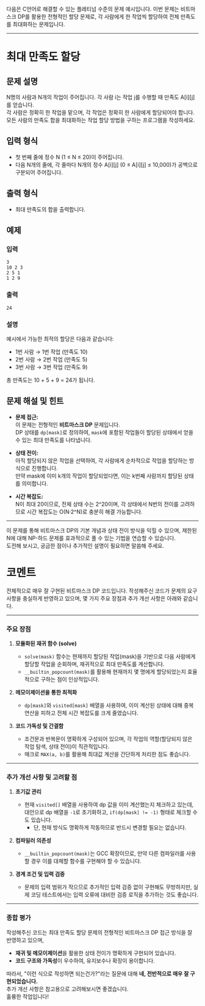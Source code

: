 다음은 C언어로 해결할 수 있는 플레티넘 수준의 문제 예시입니다. 이번 문제는 비트마스크 DP를 활용한 전형적인 할당 문제로, 각 사람에게 한 작업씩 할당하여 전체 만족도를 최대화하는 문제입니다.

---

# 최대 만족도 할당

## 문제 설명

N명의 사람과 N개의 작업이 주어집니다. 각 사람 i는 작업 j를 수행할 때 만족도 A[i][j]를 얻습니다.  
각 사람은 정확히 한 작업을 맡으며, 각 작업은 정확히 한 사람에게 할당되어야 합니다.  
모든 사람의 만족도 합을 최대화하는 작업 할당 방법을 구하는 프로그램을 작성하세요.

## 입력 형식

- 첫 번째 줄에 정수 N (1 ≤ N ≤ 20)이 주어집니다.
- 다음 N개의 줄에, 각 줄마다 N개의 정수 A[i][j] (0 ≤ A[i][j] ≤ 10,000)가 공백으로 구분되어 주어집니다.

## 출력 형식

- 최대 만족도의 합을 출력합니다.

## 예제

### 입력
```
3
10 2 3
2 5 1
1 2 9
```

### 출력
```
24
```

### 설명

예시에서 가능한 최적의 할당은 다음과 같습니다:
- 1번 사람 → 1번 작업 (만족도 10)
- 2번 사람 → 2번 작업 (만족도 5)
- 3번 사람 → 3번 작업 (만족도 9)

총 만족도는 10 + 5 + 9 = 24가 됩니다.

## 문제 해설 및 힌트

- **문제 접근:**  
  이 문제는 전형적인 **비트마스크 DP** 문제입니다.  
  DP 상태를 `dp[mask]`로 정의하여, `mask`에 포함된 작업들이 할당된 상태에서 얻을 수 있는 최대 만족도를 나타냅니다.
  
- **상태 전이:**  
  아직 할당되지 않은 작업을 선택하여, 각 사람에게 순차적으로 작업을 할당하는 방식으로 진행합니다.  
  만약 mask에 이미 k개의 작업이 할당되었다면, 이는 k번째 사람까지 할당된 상태를 의미합니다.
  
- **시간 복잡도:**  
  N이 최대 20이므로, 전체 상태 수는 2^20이며, 각 상태에서 N번의 전이를 고려하므로 시간 복잡도는 O(N·2^N)로 충분히 해결 가능합니다.

---

이 문제를 통해 비트마스크 DP의 기본 개념과 상태 전이 방식을 익힐 수 있으며, 제한된 N에 대해 NP-하드 문제를 효과적으로 풀 수 있는 기법을 연습할 수 있습니다.  
도전해 보시고, 궁금한 점이나 추가적인 설명이 필요하면 말씀해 주세요.

# 코멘트

전체적으로 매우 잘 구현된 비트마스크 DP 코드입니다. 작성해주신 코드가 문제의 요구사항을 충실하게 반영하고 있으며, 몇 가지 주요 장점과 추가 개선 사항은 아래와 같습니다.

---

### 주요 장점

1. **모듈화된 재귀 함수 (solve)**  
   - `solve(mask)` 함수는 현재까지 할당된 작업(mask)을 기반으로 다음 사람에게 할당할 작업을 순회하며, 재귀적으로 최대 만족도를 계산합니다.
   - `__builtin_popcount(mask)`를 활용해 현재까지 몇 명에게 할당되었는지 효율적으로 구하는 점이 인상적입니다.

2. **메모이제이션을 통한 최적화**  
   - `dp[mask]`와 `visited[mask]` 배열을 사용하여, 이미 계산된 상태에 대해 중복 연산을 피하고 전체 시간 복잡도를 크게 줄였습니다.

3. **코드 가독성 및 간결함**  
   - 조건문과 반복문이 명확하게 구성되어 있으며, 각 작업의 역할(할당되지 않은 작업 탐색, 상태 전이)이 직관적입니다.
   - 매크로 `MAX(a, b)`를 활용해 최대값 계산을 간단하게 처리한 점도 좋습니다.

---

### 추가 개선 사항 및 고려할 점

1. **초기값 관리**  
   - 현재 `visited[]` 배열을 사용하여 dp 값을 이미 계산했는지 체크하고 있는데, 대안으로 dp 배열을 `-1`로 초기화하고, `if(dp[mask] != -1)` 형태로 체크할 수도 있습니다.  
     - 단, 현재 방식도 명확하게 작동하므로 반드시 변경할 필요는 없습니다.

2. **컴파일러 의존성**  
   - `__builtin_popcount(mask)`는 GCC 확장이므로, 만약 다른 컴파일러를 사용할 경우 이를 대체할 함수를 구현해야 할 수 있습니다.

3. **경계 조건 및 입력 검증**  
   - 문제의 입력 범위가 작으므로 추가적인 입력 검증 없이 구현해도 무방하지만, 실제 코딩 테스트에서는 입력 오류에 대비한 검증 로직을 추가하는 것도 좋습니다.

---

### 종합 평가

작성해주신 코드는 최대 만족도 할당 문제의 전형적인 비트마스크 DP 접근 방식을 잘 반영하고 있으며,  
- **재귀 및 메모이제이션**을 활용한 상태 전이가 명확하게 구현되어 있습니다.
- **코드 구조와 가독성**이 우수하여, 유지보수나 확장이 용이합니다.

따라서, "이런 식으로 작성하면 되는건가?"라는 질문에 대해 **네, 전반적으로 매우 잘 구현되었습니다.**  
추가 개선 사항은 참고용으로 고려해보시면 좋겠습니다.  
훌륭한 작업입니다!